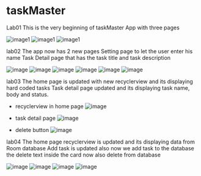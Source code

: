 # taskMaster

Lab01
This is the very beginning of taskMaster App with three pages
   
![image1](/screenshots/myTasksPage01.png)
![image1](/screenshots/allTasksPage03.png)
![image1](/screenshots/addTaskPage02.png)



lab02
The app now has 2 new pages
Setting page to let the user enter his name
Task Detail page that has the task title and task description

![image](/screenshots/MainActivityWithNewRequirementLab02.png)
![image](/screenshots/TaskTitlePageFromButton1.png)
![image](/screenshots/TaskTitlePageFromButton2.png)
![image](/screenshots/TaskTitlePageFromButton3.png)
![image](/screenshots/SettingPage.png)
![image](/screenshots/TestSettingPage.png)

lab03
The home page is updated with new recyclerview and its displaying hard coded tasks
Task detail page updated and its displaying task name, body and status.

* recyclerview in home page
![image](/screenshots/recycleview/recycleview_homepage.png)

* task detail page
![image](/screenshots/recycleview/taskDetailFromRecycleView.png)

* delete button
![image](/screenshots/recycleview/deleteFromRecycleView.png)

lab04 
The home page recyclerview is updated and its displaying data from Room database
Add task is updated also now we add task to the database 
the delete text inside the card now also delete from database

![image](/screenshots/Room/roomHomePage.png)
![image](/screenshots/Room/roomAddTask.png)
![image](/screenshots/Room/roomHomePageAfterAddingTask.png)
![image](/screenshots/Room/roomTaskDetails.png)
